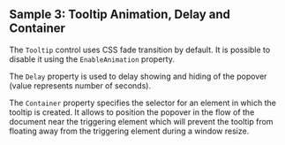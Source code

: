 ## Sample 3: Tooltip Animation, Delay and Container

The `Tooltip` control uses CSS fade transition by default. It is possible to disable it using the `EnableAnimation` property.

The `Delay` property is used to delay showing and hiding of the popover (value represents number of seconds).

The `Container` property specifies the selector for an element in which the tooltip is created. It allows to position the popover in the flow of the document 
near the triggering element which will prevent the tooltip from floating away from the triggering element during a window resize.